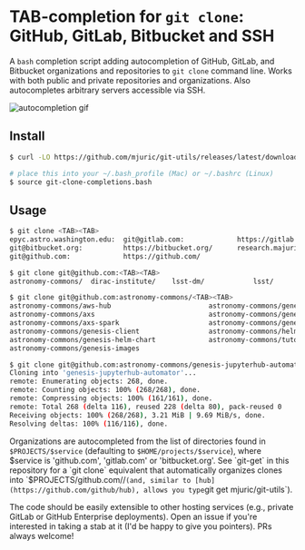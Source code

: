 # TAB-completion for `git clone`: GitHub, GitLab, Bitbucket and SSH

A `bash` completion script adding autocompletion of GitHub, GitLab, and
Bitbucket organizations and repositories to `git clone` command
line. Works with both public and private repositories and organizations.
Also autocompletes arbitrary servers accessible via SSH.

![autocompletion gif](http://research.majuric.org/media/git-clone-completions-2.gif)

## Install

```bash
$ curl -LO https://github.com/mjuric/git-utils/releases/latest/download/git-clone-completions.bash

# place this into your ~/.bash_profile (Mac) or ~/.bashrc (Linux)
$ source git-clone-completions.bash
```

## Usage

```bash
$ git clone <TAB><TAB>
epyc.astro.washington.edu:  git@gitlab.com:             https://gitlab.com/
git@bitbucket.org:          https://bitbucket.org/      research.majuric.org:
git@github.com:             https://github.com/

$ git clone git@github.com:<TAB><TAB>
astronomy-commons/  dirac-institute/    lsst-dm/            lsst/               mjuric/

$ git clone git@github.com:astronomy-commons/<TAB><TAB>
astronomy-commons/aws-hub                        astronomy-commons/genesis-jupyterhub-automator
astronomy-commons/axs                            astronomy-commons/genesis-k8s-eks
astronomy-commons/axs-spark                      astronomy-commons/genesis-kafka-cluster
astronomy-commons/genesis-client                 astronomy-commons/helm-charts
astronomy-commons/genesis-helm-chart             astronomy-commons/tutorials
astronomy-commons/genesis-images

$ git clone git@github.com:astronomy-commons/genesis-jupyterhub-automator
Cloning into 'genesis-jupyterhub-automator'...
remote: Enumerating objects: 268, done.
remote: Counting objects: 100% (268/268), done.
remote: Compressing objects: 100% (161/161), done.
remote: Total 268 (delta 116), reused 228 (delta 80), pack-reused 0
Receiving objects: 100% (268/268), 3.21 MiB | 9.69 MiB/s, done.
Resolving deltas: 100% (116/116), done.
```

Organizations are autocompleted from the list of directories found in
`$PROJECTS/$service` (defaulting to `$HOME/projects/$service`), where
$service is 'github.com', 'gitlab.com' or 'bitbucket.org'.  See `git-get` in this repository
for a `git clone` equivalent that automatically organizes clones into
`$PROJECTS/github.com/<org>/<repo>` (and, similar to
[hub](https://github.com/github/hub), allows you type `git get
mjuric/git-utils`).

The code should be easily extensible to other hosting services (e.g.,
private GitLab or GitHub Enterprise deployments).  Open an issue if you're
interested in taking a stab at it (I'd be happy to give you pointers).  PRs
always welcome!

